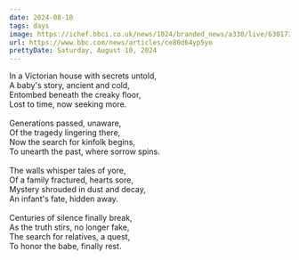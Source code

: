 ```yaml
---
date: 2024-08-10
tags: days
image: https://ichef.bbci.co.uk/news/1024/branded_news/a330/live/630172f0-564b-11ef-98bb-6546a9332f5f.jpg
url: https://www.bbc.com/news/articles/ce80d64yp5yo
prettyDate: Saturday, August 10, 2024
---
```

In a Victorian house with secrets untold,<br>A baby's story, ancient and cold,<br>Entombed beneath the creaky floor,<br>Lost to time, now seeking more.<br><br>Generations passed, unaware,<br>Of the tragedy lingering there,<br>Now the search for kinfolk begins,<br>To unearth the past, where sorrow spins.<br><br>The walls whisper tales of yore,<br>Of a family fractured, hearts sore,<br>Mystery shrouded in dust and decay,<br>An infant's fate, hidden away.<br><br>Centuries of silence finally break,<br>As the truth stirs, no longer fake,<br>The search for relatives, a quest,<br>To honor the babe, finally rest.
